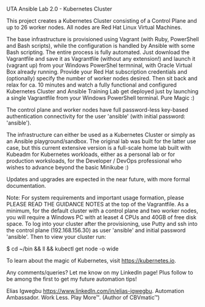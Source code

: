 UTA Ansible Lab 2.0 - Kubernetes Cluster

This project creates a Kubernetes Cluster consisting of a Control Plane and up to 26 worker nodes. All nodes are Red Hat Linux Virtual Machines.

The base infrastructure is provisioned using Vagrant (with Ruby, PowerShell and Bash scripts), while the configuration is handled by Ansible with some Bash scripting. The entire process is fully automated. Just download the Vagrantfile and save it as Vagrantfile (without any extension!) and launch it (vagrant up) from your Windows PowerShel termninal, with Oracle Virtual Box already running. Provide your Red Hat subscription credentials and (optionally) specify the number of worker nodes desired. Then sit back and relax for ca. 10 minutes and watch a fully functional and configured Kubernetes Cluster and Ansible Training Lab get deployed just by launching a single Vagrantfile from your Windows PowerShell terminal. Pure Magic :)

The control plane and worker nodes have full password-less key-based authentication connectivity for the user 'ansible' (with initial password: 'ansible').

The infrastructure can either be used as a Kubernetes Cluster or simply as an Ansible playground/sandbox. The original lab was built for the latter use case, but this current extensive version is a full-scale home lab built with Kubeadm for Kubernetes workloads, either as a personal lab or for production worksloads, for the Developer / DevOps professional who wishes to advance beyond the basic Minikube :)

Updates and upgrades are expected in the near future, with more formal documentation.

Note: For system requirements and important usage formation, please PLEASE READ THE GUIDANCE NOTES at the top of the Vagrantfile.
As a minimum, for the default cluster with a control plane and two worker nodes, you will require a Windows PC with at leaset 4 CPUs and 40GB of free disk space.
To log into your cluster after the provisioning, use Putty and ssh into the control plane (192.168.156.30) as user 'ansible' and initial password 'ansible'. 
Then to view your cluster run:

$ cd ~/bin && ll && kubectl get node -o wide

To learn about the magic of Kubernetes, visit https://kubernetes.io.

Any comments/queries? Let me know on my LinkedIn page! Plus follow to be among the first to get my future automation tips!

Elias Igwegbu
https://www.linkedIn.com/in/elias-igwegbu.
Automation Ambassador. Work Less. Play More™.
(Author of CBVmatic™)
